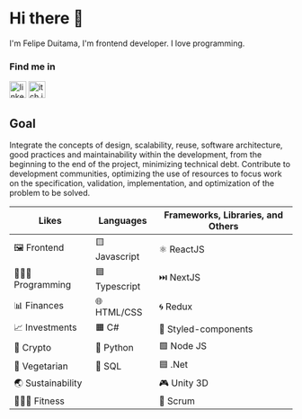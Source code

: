 # Hi there 👋
I'm Felipe Duitama, I'm frontend developer. I love programming.

### Find me in
<p>
  <a href="https://www.linkedin.com/in/felipedc09/"><img src="https://openvisualfx.com/wp-content/uploads/2019/10/linkedin-icon-logo-png-transparent.png" alt="linkedin" width="30"/></a> 
  <a href="https://felipedc09.itch.io"><img src="https://static-00.iconduck.com/assets.00/itch-io-icon-512x512-wwio9bi8.png" alt="itch.io" width="30"/></a>
</p>

## Goal
Integrate the concepts of design, scalability, reuse, software architecture, good practices and maintainability within the development, from the beginning to the end of the project, minimizing technical debt. Contribute to development communities, optimizing the use of resources to focus work on the specification, validation, implementation, and optimization of the problem to be solved.

| Likes          | Languages       | Frameworks, Libraries, and Others |
|----------------|-----------------|-----------------------------------|
| 🖼 Frontend    | 🟨 Javascript    | ⚛️ ReactJS                         |
| 🧑🏽‍💻 Programming | 🟦 Typescript    | ⏭️ NextJS                          |
| 📊 Finances    | 🌐 HTML/CSS      | 🌀 Redux                           |
| 📈 Investments | 🟧 C#            | 💅 Styled-components               |
| 🔐 Crypto      | 🐍 Python        | 🟩 Node JS                         |
| 🌱 Vegetarian  | 🐘 SQL           | 🟦 .Net                            |
| 🌏 Sustainability |                 | 🎮 Unity 3D                        |
| 🏃🏻‍♀️ Fitness  |                 | 🏃 Scrum                           |


